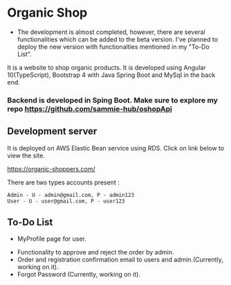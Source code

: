 # Organic Shop
* The development is almost completed, however, there are several functionalities which can be added to the beta version. I've planned to deploy the new version with functionalties mentioned in my "To-Do List".

It is a website to shop organic products. It is developed using Angular 10(TypeScript), Bootstrap 4 with Java Spring Boot and MySql in the back end.

### Backend is developed in Sping Boot. Make sure to explore my repo https://github.com/sammie-hub/oshopApi

## Development server

It is deployed on AWS Elastic Bean service using RDS. Click on link below to view the site.

 https://organic-shoppers.com/

There are two types accounts present :
```
Admin - U - admin@gmail.com, P - admin123
User - U - user@gmail.com, P - user123
```

## To-Do List

* MyProfile page for user.
- Functionality to approve and reject the order by admin.
- Order and registration confirmation email to users and admin.(Currently, working on it).
- Forgot Password (Currently, working on it).

